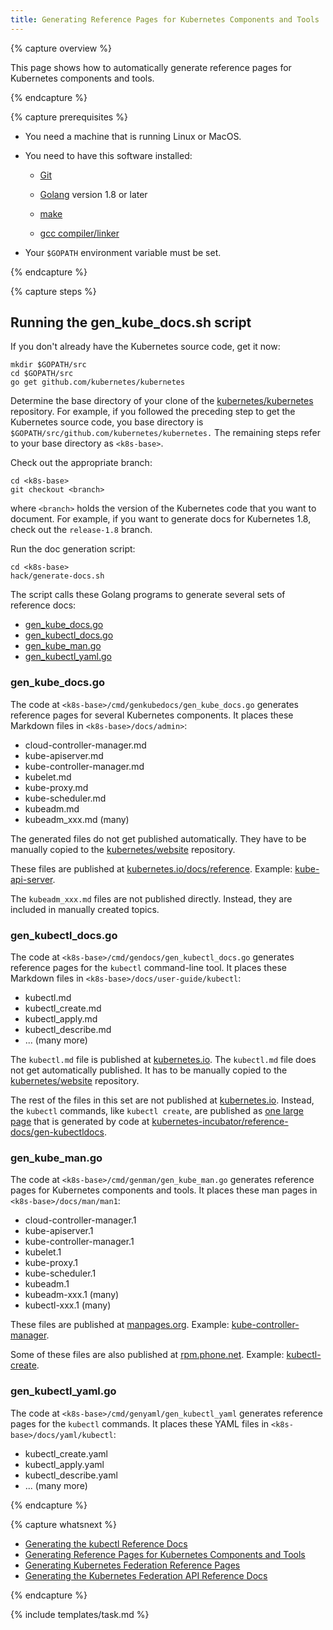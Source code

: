 ```yaml
---
title: Generating Reference Pages for Kubernetes Components and Tools
---
```


{% capture overview %}

This page shows how to automatically generate reference pages for Kubernetes components
and tools.

{% endcapture %}


{% capture prerequisites %}

* You need a machine that is running Linux or MacOS.

* You need to have this software installed:

    * [Git](https://git-scm.com/book/en/v2/Getting-Started-Installing-Git)

    * [Golang](https://golang.org/doc/install) version 1.8 or later

    * [make](https://www.gnu.org/software/make/)

    * [gcc compiler/linker](https://gcc.gnu.org/)

* Your `$GOPATH` environment variable must be set.

{% endcapture %}


{% capture steps %}

## Running the gen_kube_docs.sh script

If you don't already have the Kubernetes source code, get it now:

```shell
mkdir $GOPATH/src
cd $GOPATH/src
go get github.com/kubernetes/kubernetes
```

Determine the base directory of your clone of the
[kubernetes/kubernetes](https://github.com/kubernetes/kubernetes) repository.
For example, if you followed the preceding step to get the Kubernetes source
code, you base directory is `$GOPATH/src/github.com/kubernetes/kubernetes.`
The remaining steps refer to your base directory as `<k8s-base>`.

Check out the appropriate branch:

```shell
cd <k8s-base>
git checkout <branch>
```

where `<branch>` holds the version of the Kubernetes code that you want to document.
For example, if you want to generate docs for Kubernetes 1.8, check out the
`release-1.8` branch.

Run the doc generation script:

```shell
cd <k8s-base>
hack/generate-docs.sh
```

The script calls these Golang programs to generate several sets of reference docs:

* [gen_kube_docs.go](https://github.com/kubernetes/kubernetes/blob/master/cmd/genkubedocs/gen_kube_docs.go)
* [gen_kubectl_docs.go](https://github.com/kubernetes/kubernetes/blob/master/cmd/gendocs/gen_kubectl_docs.go)
* [gen_kube_man.go](https://github.com/kubernetes/kubernetes/blob/master/cmd/genman/gen_kube_man.go)
* [gen_kubectl_yaml.go](https://github.com/kubernetes/kubernetes/blob/master/cmd/genyaml/gen_kubectl_yaml.go)

### gen_kube_docs.go

The code at `<k8s-base>/cmd/genkubedocs/gen_kube_docs.go` generates reference
pages for several Kubernetes components. It places these Markdown files in `<k8s-base>/docs/admin>`:

* cloud-controller-manager.md
* kube-apiserver.md
* kube-controller-manager.md
* kubelet.md
* kube-proxy.md
* kube-scheduler.md
* kubeadm.md
* kubeadm_xxx.md (many)

The generated files do not get published automatically. They have to be manually copied to the
[kubernetes/website](https://github.com/kubernetes/website/tree/master/docs/reference/generated)
repository.

These files are published at
[kubernetes.io/docs/reference](/docs/reference/).
Example: [kube-api-server](/docs/reference/generated/kube-apiserver/).

The `kubeadm_xxx.md` files are not published directly. Instead, they
are included in manually created topics.

###  gen_kubectl_docs.go

The code at `<k8s-base>/cmd/gendocs/gen_kubectl_docs.go` generates reference
pages for the `kubectl` command-line tool. It places these Markdown files in
`<k8s-base>/docs/user-guide/kubectl`:

* kubectl.md
* kubectl_create.md
* kubectl_apply.md
* kubectl_describe.md
* ... (many more)

The `kubectl.md` file is published at
[kubernetes.io](/docs/user-guide/kubectl/). The `kubectl.md` file does not get automatically
published. It has to be manually copied to the
[kubernetes/website](https://github.com/kubernetes/website/tree/master/docs)
repository.

The rest of the files in this set are not published at
[kubernetes.io](/docs/home).
Instead, the `kubectl` commands, like `kubectl create`, are published as
[one large page](https://kubernetes.io/docs/user-guide/kubectl/{{page.version}}/)
that is generated by code at
[kubernetes-incubator/reference-docs/gen-kubectldocs](https://github.com/kubernetes-incubator/reference-docs/tree/master/gen-kubectldocs).

### gen_kube_man.go

The code at `<k8s-base>/cmd/genman/gen_kube_man.go` generates reference
pages for Kubernetes components and tools. It places these man pages in
`<k8s-base>/docs/man/man1`:

* cloud-controller-manager.1
* kube-apiserver.1
* kube-controller-manager.1
* kubelet.1
* kube-proxy.1
* kube-scheduler.1
* kubeadm.1
* kubeadm-xxx.1 (many)
* kubectl-xxx.1 (many)

These files are published at [manpages.org](http://manpages.org).
Example: [kube-controller-manager](http://manpages.org/kube-controller-manager).

Some of these files are also published at [rpm.phone.net](http://rpm.phone.net).
Example: [kubectl-create](http://rpm.pbone.net/index.php3/stat/45/idpl/30415699/numer/1/nazwa/kubectl-create).

### gen_kubectl_yaml.go

The code at `<k8s-base>/cmd/genyaml/gen_kubectl_yaml` generates reference
pages for the `kubectl` commands. It places these YAML files in `<k8s-base>/docs/yaml/kubectl`:

* kubectl_create.yaml
* kubectl_apply.yaml
* kubectl_describe.yaml
* ... (many more)

{% endcapture %}

{% capture whatsnext %}

* [Generating the kubectl Reference Docs](/docs/home/contribute/generated-reference/kubectl/)
* [Generating Reference Pages for Kubernetes Components and Tools](/docs/home/contribute/generated-reference/kubernetes-components/)
* [Generating Kubernetes Federation Reference Pages](/docs/home/contribute/generated-reference/federation-components/)
* [Generating the Kubernetes Federation API Reference Docs](/docs/home/contribute/generated-reference/federation-api/)

{% endcapture %}


{% include templates/task.md %}

